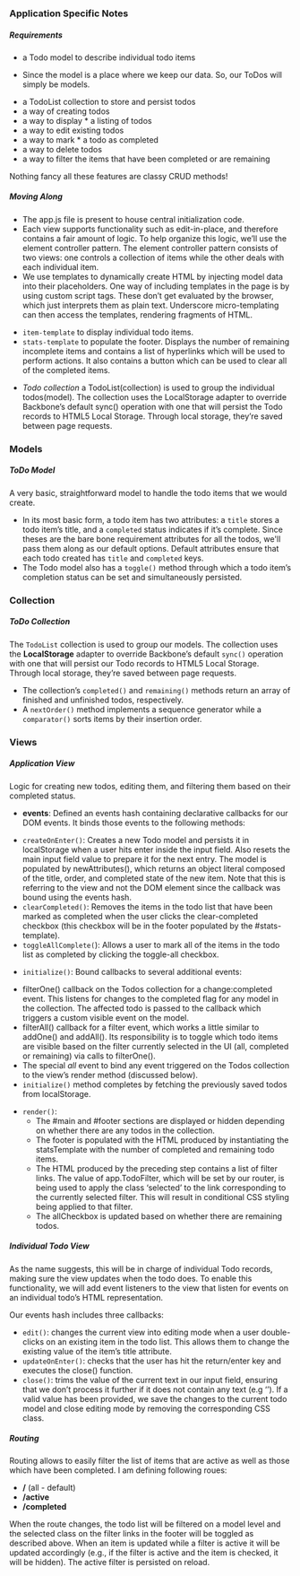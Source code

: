 ### Application Specific Notes

##### Requirements

* a Todo model to describe individual todo items
 - Since the model is a place where we keep our data. So, our ToDos will simply be models.
* a TodoList collection to store and persist todos
* a way of creating todos
* a way to display * a listing of todos
* a way to edit existing todos
* a way to mark * a todo as completed
* a way to delete todos
* a way to filter the items that have been completed or are remaining

Nothing fancy all these features are classy CRUD methods!

##### Moving Along

* The app.js file is present to house central initialization code.
* Each view supports functionality such as edit-in-place, and therefore contains a fair amount of logic. To help organize this logic, we’ll use the element controller pattern. The element controller pattern consists of two views: one controls a collection of items while the other deals with each individual item.
* We use templates to dynamically create HTML by injecting model data into their placeholders. One way of including templates in the page is by using custom script tags. These don’t get evaluated by the browser, which just interprets them as plain text. Underscore micro-templating can then access the templates, rendering fragments of HTML. 
 - `item-template` to display individual todo items.
 - `stats-template` to populate the footer. Displays the number of remaining incomplete items and contains a list of hyperlinks which will be used to perform actions. It also contains a button which can be used to clear all of the completed items.
* *Todo collection* a TodoList(collection) is used to group the individual todos(model). The collection uses the LocalStorage adapter to override Backbone’s default sync() operation with one that will persist the Todo records to HTML5 Local Storage. Through local storage, they’re saved between page requests.

### Models

##### ToDo Model

A very basic, straightforward model to handle the todo items that we would create. 

* In its most basic form, a todo item has two attributes: a `title` stores a todo item’s title, and a `completed` status indicates if it’s complete. Since theses are the bare bone requirement attributes for all the todos, we'll pass them along as our default options. Default attributes ensure that each todo created has `title` and `completed` keys.
* The Todo model also has a `toggle()` method through which a todo item’s completion status can be set and simultaneously persisted.

### Collection

##### ToDo Collection

The `TodoList` collection is used to group our models. The collection uses the **LocalStorage** adapter to override Backbone’s default `sync()` operation with one that will persist our Todo records to HTML5 Local Storage. Through local storage, they’re saved between page requests.

* The collection’s `completed()` and `remaining()` methods return an array of finished and unfinished todos, respectively.
* A `nextOrder()` method implements a sequence generator while a `comparator()` sorts items by their insertion order.


### Views

##### Application View

Logic for creating new todos, editing them, and filtering them based on their completed status.

* **events**: Defined an events hash containing declarative callbacks for our DOM events. It binds those events to the following methods:
 - `createOnEnter()`: Creates a new Todo model and persists it in localStorage when a user hits enter inside the input field. Also resets the main input field value to prepare it for the next entry. The model is populated by newAttributes(), which returns an object literal composed of the title, order, and completed state of the new item. Note that this is referring to the view and not the DOM element since the callback was bound using the events hash.
 - `clearCompleted()`: Removes the items in the todo list that have been marked as completed when the user clicks the clear-completed checkbox (this checkbox will be in the footer populated by the #stats-template).
 - `toggleAllComplete(`): Allows a user to mark all of the items in the todo list as completed by clicking the toggle-all checkbox.

* `initialize()`: Bound callbacks to several additional events:
 - filterOne() callback on the Todos collection for a change:completed event. This listens for changes to the completed flag for any model in the collection. The affected todo is passed to the callback which triggers a custom visible event on the model.
 - filterAll() callback for a filter event, which works a little similar to addOne() and addAll(). Its responsibility is to toggle which todo items are visible based on the filter currently selected in the UI (all, completed or remaining) via calls to filterOne().
 - The special *all* event to bind any event triggered on the Todos collection to the view’s render method (discussed below).
 - `initialize()` method completes by fetching the previously saved todos from localStorage.

* `render()`:
  - The #main and #footer sections are displayed or hidden depending on whether there are any todos in the collection.
  - The footer is populated with the HTML produced by instantiating the statsTemplate with the number of completed and remaining todo items.
  - The HTML produced by the preceding step contains a list of filter links. The value of app.TodoFilter, which will be set by our router, is being used to apply the class ‘selected’ to the link corresponding to the currently selected filter. This will result in conditional CSS styling being applied to that filter.
  - The allCheckbox is updated based on whether there are remaining todos.

##### Individual Todo View

As the name suggests, this will be in charge of individual Todo records, making sure the view updates when the todo does. To enable this functionality, we will add event listeners to the view that listen for events on an individual todo’s HTML representation.

Our events hash includes three callbacks:

* `edit()`: changes the current view into editing mode when a user double-clicks on an existing item in the todo list. This allows them to change the existing value of the item’s title attribute.
* `updateOnEnter()`: checks that the user has hit the return/enter key and executes the close() function.
* `close()`: trims the value of the current text in our input field, ensuring that we don’t process it further if it does not contain any text (e.g ‘’). If a valid value has been provided, we save the changes to the current todo model and close editing mode by removing the corresponding CSS class.


##### Routing
Routing allows to easily filter the list of items that are active as well as those which have been completed. I am defining following roues:
* **/** (all - default)
* **/active**
* **/completed**

When the route changes, the todo list will be filtered on a model level and the selected class on the filter links in the footer will be toggled as described above. When an item is updated while a filter is active it will be updated accordingly (e.g., if the filter is active and the item is checked, it will be hidden). The active filter is persisted on reload.







